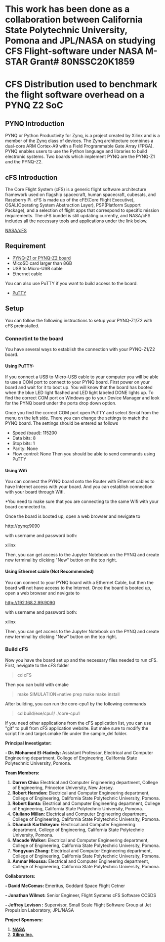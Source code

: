 
# This work has been done as a collaboration between California State Polytechnic University, Pomona and JPL/NASA on studying CFS Flight-software under NASA M-STAR Grant# 80NSSC20K1859 

# CFS Distribution used to benchmark the flight software overhead on a PYNQ Z2 SoC

## PYNQ Introduction
PYNQ or Python Productivity for Zynq, is a project created by Xilinx and is a member of the Zynq class of devices. The Zynq architecture combines a dual-core ARM Cortex-A9 with a Field Programmable Gate Array (FPGA). PYNQ enables users to use the Python language and libraries to build electronic systems. Two boards which implement PYNQ are the PYNQ-Z1 and the PYNQ-Z2.

## cFS Introduction
The Core Flight System (cFS) is a generic flight software architecture framework used on flagship spacecraft, human spacecraft, cubesats, and Raspberry Pi. cFS is made up of the cFE(Core Flight Executive), OSAL(Operating System Abstraction Layer), PSP(Platform Support Package), and a selection of flight apps that correspond to specific mission requirements. The cFS bundel is still updating currently, and NASA/cFS includes all the necessary tools and applications under the link below.

[NASA/cFS](https://github.com/nasa/cFS)

## Requirement
- [PYNQ-Z1 or PYNQ-Z2 board](http://www.pynq.io/board.html)
- MicoSD card larger than 8GB
- USB to Micro-USB cable
- Ethernet cable

You can also use PuTTY if you want to build access to the board.
- [PuTTY](https://www.chiark.greenend.org.uk/~sgtatham/putty/latest.html)

## Setup
You can follow the following instructions to setup your PYNQ-Z1/Z2 with cFS preinstalled.



### Connectint to the board
You have several ways to establish the connection with your PYNQ-Z1/Z2 board.

#### Using PuTTY:
If you connect a USB to Micro-USB cable to your computer you will be able to use a COM port to connect to your PYNQ board. First power on your board and wait for it to boot up. You will know that the board has booted when the blue LED light flashed and LED light labeled DONE lights up. To find the correct COM port on Windows go to your Device Manager and look for the PYNQ board under the ports drop down option.

Once you find the correct COM port open PuTTY and select Serial from the menu on the left side. There you can change the settings to match the PYNQ board. The settings should be entered as follows
- Speed (baud): 115200
- Data bits: 8
- Stop bits: 1
- Parity: None
- Flow control: None
Then you should be able to send commands using PuTTY

#### Using Wifi
You can connect the PYNQ board onto the Router with Ethernet cables to have Internet access with your board. And you can establish connection with your board through Wifi. 

*You need to make sure that you are connecting to the same Wifi with your board connected to.

Once the board is booted up, open a web browser and nevigate to 

http://pynq:9090 

with username and password both:

xilinx

Then, you can get access to the Jupyter Notebook on the PYNQ and create new terminal by clicking "New" button on the top right.

#### Using Ethernet cable (Not Recommended)
You can connect to your PYNQ board with a Ethernet Cable, but then the board will not have access to the Internet.
Once the board is booted up, open a web browser and nevigate to 

http://192.168.2.99:9090

with username and password both:

xilinx

Then, you can get access to the Jupyter Notebook on the PYNQ and create new terminal by clicking "New" button on the top right.

### Build cFS
Now you have the board set up and the necessary files needed to run cFS. 
First, nevigate to the cFS folder
> cd cFS

Then you can build with cmake

> make SIMULATION=native prep
> make
> make install

After building, you can run the core-cpu1 by the following commands

> cd build/exe/cpu1/
> ./core-cpu1



If you need other applications from the cFS application list, you can use "git" to pull from cFS application website.
But make sure to modify the script file and target.cmake file under the sample_del folder.




**Principal Investigator:**

**- Dr. Mohamed El-Hadedy:** Assistant Professor, Electrical and Computer Engineering department, College of Engineering, California State Polytechnic University, Pomona.


**Team Members:**

1.  **Darren Chiu:**  Electrical and Computer Engineering department, College of Engineering, Princeton University, New Jersey. 
2. **Robert Herndon:** Electrical and Computer Engineering department, College of Engineering, California State Polytechnic University, Pomona. 
3. **Robert Banta:** Electrical and Computer Engineering department, College of Engineering, California State Polytechnic University, Pomona.  
4. **Giuliano Millan:** Electrical and Computer Engineering department, College of Engineering, California State Polytechnic University, Pomona.  
5. **Dhanush Karthikeyan:** Electrical and Computer Engineering department, College of Engineering, California State Polytechnic University, Pomona.  
6. **Macade Walker:** Electrical and Computer Engineering department, College of Engineering, California State Polytechnic University, Pomona. 
7. **Yongyuan Zhang:**  Electrical and Computer Engineering department, College of Engineering, California State Polytechnic University, Pomona. 
8. **Ammar Moussa:**  Electrical and Computer Engineering department, College of Engineering, California State Polytechnic University, Pomona. 


**Collaborators:**

**- David McComas:**   Emeritus, Goddard Space Flight Cetner

**- Jonathan Wilmot:** Senior Engineer, Flight Systems cFS Software CCSDS

**- Jeffrey Levison :** Supervisor, Small Scale Flight Software Group at Jet Propulsion Laboratory, JPL/NASA

**Project Sponsors:**
1. **[NASA](https://www.nasa.gov/)**
2. **[Xilinx Inc.](https://www.xilinx.com/)**

  
